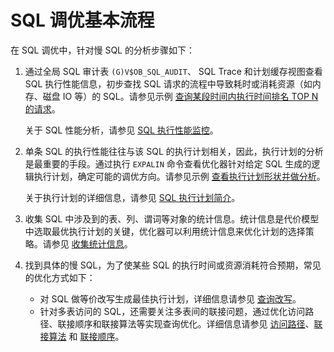 # SQL 调优基本流程

在 SQL 调优中，针对慢 SQL 的分析步骤如下：

1. 通过全局 SQL 审计表 `(G)V$OB_SQL_AUDIT`、 SQL Trace 和计划缓存视图查看 SQL 执行性能信息，初步查找 SQL 请求的流程中导致耗时或消耗资源（如内存、磁盘 IO 等）的 SQL。请参见示例 [查询某段时间内执行时间排名 TOP N 的请求](3.monitor-sql-execution-performance/4.sql-performance-analysis-example/10.query-the-top-n-requests-with-the-most-execution-time.md)。

   关于 SQL 性能分析，请参见 [SQL 执行性能监控](3.monitor-sql-execution-performance/1.gv-ob-sql-audit.md)。

2. 单条 SQL 的执行性能往往与该 SQL 的执行计划相关，因此，执行计划的分析是最重要的手段。通过执行 `EXPALIN` 命令查看优化器针对给定 SQL 生成的逻辑执行计划，确定可能的调优方向。请参见示例 [查看执行计划形状并做分析](3.monitor-sql-execution-performance/4.sql-performance-analysis-example/3.view-and-analyze-the-execution-plan.md)。

   关于执行计划的详细信息，请参见 [SQL 执行计划简介](../2.sql-execution-plan/1.introduction-to-sql-execution-plans.md)。

3. 收集 SQL 中涉及到的表、列、谓词等对象的统计信息。统计信息是代价模型中选取最优执行计划的关键，优化器可以利用统计信息来优化计划的选择策略。请参见 [收集统计信息](4.optimizer-statistics/1.statistics-overview.md)。

4. 找到具体的慢 SQL，为了使某些 SQL 的执行时间或资源消耗符合预期，常见的优化方式如下：
   * 对 SQL 做等价改写生成最佳执行计划，详细信息请参见 [查询改写](5.query-rewrite/1.query-rewrite-overview.md)。
   * 针对多表访问的 SQL，还需要关注多表间的联接问题，通过优化访问路径、联接顺序和联接算法等实现查询优化。详细信息请参见 [访问路径](6.query-optimization/1.access-path/1.access-path-overview.md)、[联接算法](6.query-optimization/2.join-algorithm/2.join-algorithm.md) 和 [联接顺序](6.query-optimization/2.join-algorithm/3.join-order.md)。

